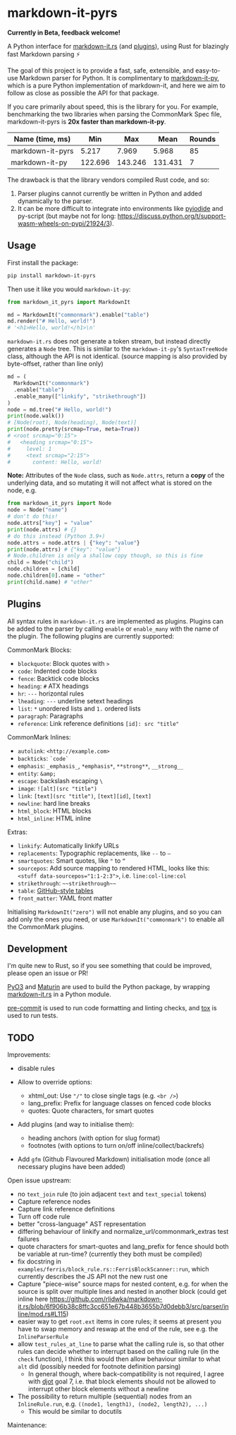 # markdown-it-pyrs

**Currently in Beta, feedback welcome!**

A Python interface for [markdown-it.rs](https://github.com/rlidwka/markdown-it.rs) (and [plugins](https://github.com/chrisjsewell/markdown-it-plugins.rs)), using Rust for blazingly fast Markdown parsing ⚡️

The goal of this project is to provide a fast, safe, extensible, and easy-to-use Markdown parser for Python.
It is complimentary to [markdown-it-py](https://github.com/ExecutableBookProject/markdown-it-py), which is a pure Python implementation of markdown-it, and here we aim to follow as close as possible the API for that package.

If you care primarily about speed, this is the library for you.
For example, benchmarking the two libraries when parsing the CommonMark Spec file, markdown-it-pyrs is **20x faster than markdown-it-py**.

Name (time, ms)  |   Min   |   Max   |  Mean   | Rounds
---------------- | ------- | ------- | ------- | ------
markdown-it-pyrs | 5.217   | 7.969   | 5.968   | 85
markdown-it-py   | 122.696 | 143.246 | 131.431 | 7

The drawback is that the library vendors compiled Rust code, and so:

1. Parser plugins cannot currently be written in Python and added dynamically to the parser.
2. It can be more difficult to integrate into environments like [pyiodide](https://pyodide.org) and py-script (but maybe not for long: <https://discuss.python.org/t/support-wasm-wheels-on-pypi/21924/3>).

## Usage

First install the package:

```bash
pip install markdown-it-pyrs
```

Then use it like you would `markdown-it-py`:

```python
from markdown_it_pyrs import MarkdownIt

md = MarkdownIt("commonmark").enable("table")
md.render("# Hello, world!")
# '<h1>Hello, world!</h1>\n'
```

`markdown-it.rs` does not generate a token stream, but instead directly generates a `Node` tree.
This is similar to the `markdown-it-py`'s `SyntaxTreeNode` class, although the API is not identical.
(source mapping is also provided by byte-offset, rather than line only)

```python
md = (
  MarkdownIt("commonmark")
  .enable("table")
  .enable_many(["linkify", "strikethrough"])
)
node = md.tree("# Hello, world!")
print(node.walk())
# [Node(root), Node(heading), Node(text)]
print(node.pretty(srcmap=True, meta=True))
# <root srcmap="0:15">
#   <heading srcmap="0:15">
#     level: 1
#     <text srcmap="2:15">
#       content: Hello, world!
```

**Note:** Attributes of the `Node` class, such as `Node.attrs`, return a **copy** of the underlying data, and so mutating it will not affect what is stored on the node, e.g.

```python
from markdown_it_pyrs import Node
node = Node("name")
# don't do this!
node.attrs["key"] = "value"
print(node.attrs) # {}
# do this instead (Python 3.9+)
node.attrs = node.attrs | {"key": "value"}
print(node.attrs) # {"key": "value"}
# Node.children is only a shallow copy though, so this is fine
child = Node("child")
node.children = [child]
node.children[0].name = "other"
print(child.name) # "other"
```

## Plugins

All syntax rules in `markdown-it.rs` are implemented as plugins.
Plugins can be added to the parser by calling `enable` or `enable_many` with the name of the plugin.
The following plugins are currently supported:

CommonMark Blocks:

- `blockquote`: Block quotes with `>`
- `code`: Indented code blocks
- `fence`: Backtick code blocks
- `heading`: `#` ATX headings
- `hr`: `---` horizontal rules
- `lheading`: `---` underline setext headings
- `list`: `*` unordered lists and `1.` ordered lists
- `paragraph`: Paragraphs
- `reference`: Link reference definitions `[id]: src "title"`

CommonMark Inlines:

- `autolink`: `<http://example.com>`
- `backticks`: `` `code` ``
- `emphasis`: `_emphasis_`, `*emphasis*`, `**strong**`, `__strong__`
- `entity`: `&amp;`
- `escape`: backslash escaping `\`
- `image`: `![alt](src "title")`
- `link`: `[text](src "title")`, `[text][id]`, `[text]`
- `newline`: hard line breaks
- `html_block`: HTML blocks
- `html_inline`: HTML inline

Extras:

- `linkify`: Automatically linkify URLs
- `replacements`: Typographic replacements, like `--` to `—`
- `smartquotes`: Smart quotes, like `"` to `“`
- `sourcepos`: Add source mapping to rendered HTML, looks like this: `<stuff data-sourcepos="1:1-2:3">`, i.e. `line:col-line:col`
- `strikethrough`: `~~strikethrough~~`
- `table`: [GitHub-style tables](https://github.github.com/gfm/#tables-extension-)
- `front_matter`: YAML front matter

Initialising `MarkdownIt("zero")` will not enable any plugins, and so you can add only the ones you need,
or use `MarkdownIt("commonmark")` to enable all the CommonMark plugins.

## Development

I'm quite new to Rust, so if you see something that could be improved, please open an issue or PR!

[PyO3](https://pyo3.rs) and [Maturin](https://www.maturin.rs) are used to build the Python package, by wrapping [markdown-it.rs](https://github.com/rlidwka/markdown-it.rs) in a Python module.

[pre-commit](https://pre-commit.com) is used to run code formatting and linting checks, and [tox](https://tox.readthedocs.io) is used to run tests.

## TODO

Improvements:

- disable rules

- Allow to override options:
  - xhtml_out: Use `"/"` to close single tags (e.g. `<br />`)
  - lang_prefix: Prefix for language classes on fenced code blocks
  - quotes: Quote characters, for smart quotes

- Add plugins (and way to initialise them):
  - heading anchors (with option for slug format)
  - footnotes (with options to turn on/off inline/collect/backrefs)

- Add `gfm` (Github Flavoured Markdown) initialisation mode (once all necessary plugins have been added)

Open issue upstream:

- no `text_join` rule (to join adjacent `text` and `text_special` tokens)
- Capture reference nodes
- Capture link reference definitions
- Turn off code rule
- better "cross-language" AST representation
- differing behaviour of linkify and normalize_url/commonmark_extras test failures
- quote characters for smart-quotes and lang_prefix for fence
  should both be variable at run-time? (currently they both must be compiled)
- fix docstring in `examples/ferris/block_rule.rs::FerrisBlockScanner::run`,
  which currently describes the JS API not the new rust one
- Capture "piece-wise" source maps for nested content, e.g. for when the source is split over multiple lines and nested in another block (could get inline here <https://github.com/rlidwka/markdown-it.rs/blob/6f906b38c8ffc3cc651e67b448b3655b7d0debb3/src/parser/inline/mod.rs#L115>)
- easier way to get `root.ext` items in core rules; it seems at present you have to swap memory and reswap at the end of the rule, see e.g. the `InlineParserRule`
- allow `test_rules_at_line` to parse what the calling rule is, so that other rules can decide whether to interrupt based on the calling rule (in the `check` function), I think this would then allow behaviour similar to what `alt` did (possibly needed for footnote definition parsing)
  - In general though, where back-compatibility is not required, I agree with [djot](https://github.com/jgm/djot) goal 7, i.e. that block elements should not be allowed to interrupt other block elements without a newline
- The possibility to return multiple (sequential) nodes from an `InlineRule.run`, e.g. `((node1, length1), (node2, length2), ...)`
  - This would be similar to docutils

Maintenance:
